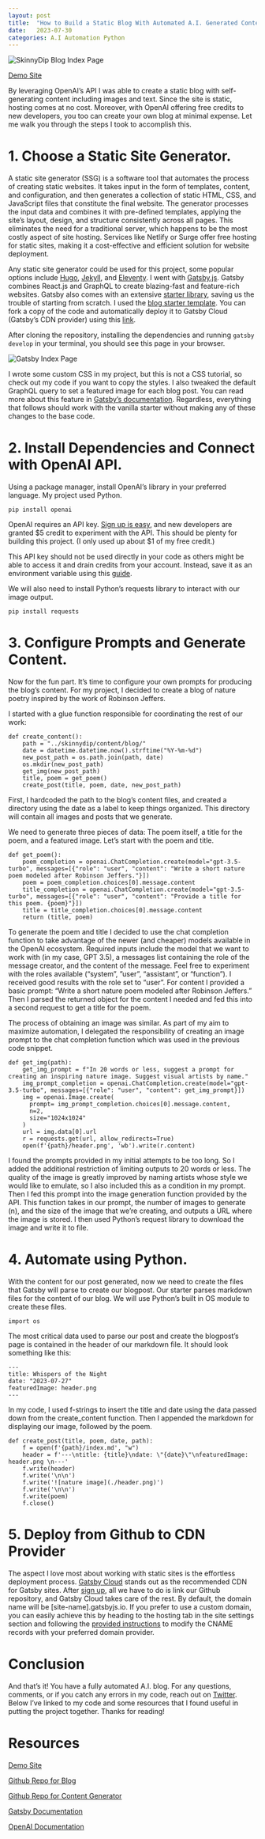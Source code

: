 ```yaml
---
layout: post
title:  "How to Build a Static Blog With Automated A.I. Generated Content"
date:   2023-07-30
categories: A.I Automation Python
---
```


![SkinnyDip Blog Index Page](/assets/blog_index.png)

[Demo Site](https://www.skinnydipblog.com/)

By leveraging OpenAI’s API I was able to create a static blog with self-generating content including images and text. Since the site is static, hosting comes at no cost. Moreover, with OpenAI offering free credits to new developers, you too can create your own blog at minimal expense. Let me walk you through the steps I took to accomplish this.

# 1. Choose a Static Site Generator. 

A static site generator (SSG) is a software tool that automates the process of creating static websites. It takes input in the form of templates, content, and configuration, and then generates a collection of static HTML, CSS, and JavaScript files that constitute the final website. The generator processes the input data and combines it with pre-defined templates, applying the site’s layout, design, and structure consistently across all pages. This eliminates the need for a traditional server, which happens to be the most costly aspect of site hosting. Services like Netlify or Surge offer free hosting for static sites, making it a cost-effective and efficient solution for website deployment.

Any static site generator could be used for this project, some popular options include [Hugo](https://gohugo.io/), [Jekyll](https://jekyllrb.com/), and [Eleventy](https://www.11ty.dev/). I went with [Gatsby.js](https://www.gatsbyjs.com/). Gatsby combines React.js and GraphQL to create blazing-fast and feature-rich websites. Gatsby also comes with an extensive [starter library](https://www.gatsbyjs.com/starters/), saving us the trouble of starting from scratch. I used the [blog starter template](https://www.gatsbyjs.com/starters/gatsbyjs/gatsby-starter-blog/). You can fork a copy of the code and automatically deploy it to Gatsby Cloud (Gatsby’s CDN provider) using this [link](https://www.gatsbyjs.com/dashboard/deploynow?url=https%3A%2F%2Fgithub.com%2Fgatsbyjs%2Fgatsby-starter-blog).

After cloning the repository, installing the dependencies and running `gatsby develop` in your terminal, you should see this page in your browser.

![Gatsby Index Page](/assets/gatsby.png)

I wrote some custom CSS in my project, but this is not a CSS tutorial, so check out my code if you want to copy the styles. I also tweaked the default GraphQL query to set a featured image for each blog post. You can read more about this feature in [Gatsby’s documentation](https://www.gatsbyjs.com/docs/how-to/images-and-media/working-with-images-in-markdown/#featured-images-with-frontmatter-metadata). Regardless, everything that follows should work with the vanilla starter without making any of these changes to the base code.

# 2. Install Dependencies and Connect with OpenAI API.
Using a package manager, install OpenAI’s library in your preferred language. My project used Python.

`pip install openai`

OpenAI requires an API key. [Sign up is easy](https://auth0.openai.com/u/signup/identifier?state=hKFo2SByelVwaEVoN096elQxRUZQNVNUWHRCNU4wZlhMRHotWaFur3VuaXZlcnNhbC1sb2dpbqN0aWTZIDBNZWx1S2Z0WDRBZXh0aTY2Y0VxT1pvZjZPdC1jTmJYo2NpZNkgRFJpdnNubTJNdTQyVDNLT3BxZHR3QjNOWXZpSFl6d0Q), and new developers are granted $5 credit to experiment with the API. This should be plenty for building this project. (I only used up about $1 of my free credit.)

This API key should not be used directly in your code as others might be able to access it and drain credits from your account. Instead, save it as an environment variable using this [guide](https://chlee.co/how-to-setup-environment-variables-for-windows-mac-and-linux/).

We will also need to install Python’s requests library to interact with our image output.

`pip install requests`

# 3. Configure Prompts and Generate Content.
Now for the fun part. It’s time to configure your own prompts for producing the blog’s content. For my project, I decided to create a blog of nature poetry inspired by the work of Robinson Jeffers.

I started with a glue function responsible for coordinating the rest of our work:

```
def create_content():
    path = "../skinnydip/content/blog/"
    date = datetime.datetime.now().strftime("%Y-%m-%d")    
    new_post_path = os.path.join(path, date)
    os.mkdir(new_post_path)
    get_img(new_post_path)
    title, poem = get_poem()
    create_post(title, poem, date, new_post_path)
```

First, I hardcoded the path to the blog’s content files, and created a directory using the date as a label to keep things organized. This directory will contain all images and posts that we generate.

We need to generate three pieces of data: The poem itself, a title for the poem, and a featured image. Let’s start with the poem and title.

```
def get_poem():
    poem_completion = openai.ChatCompletion.create(model="gpt-3.5-turbo", messages=[{"role": "user", "content": "Write a short nature poem modeled after Robinson Jeffers."}])
    poem = poem_completion.choices[0].message.content
    title_completion = openai.ChatCompletion.create(model="gpt-3.5-turbo", messages=[{"role": "user", "content": "Provide a title for this poem. {poem}"}])
    title = title_completion.choices[0].message.content
    return (title, poem)
```

To generate the poem and title I decided to use the chat completion function to take advantage of the newer (and cheaper) models available in the OpenAI ecosystem. Required inputs include the model that we want to work with (in my case, GPT 3.5), a messages list containing the role of the message creator, and the content of the message. Feel free to experiment with the roles available (“system”, ”user”, “assistant”, or “function”). I received good results with the role set to “user”. For content I provided a basic prompt: “Write a short nature poem modeled after Robinson Jeffers.” Then I parsed the returned object for the content I needed and fed this into a second request to get a title for the poem.

The process of obtaining an image was similar. As part of my aim to maximize automation, I delegated the responsibility of creating an image prompt to the chat completion function which was used in the previous code snippet.

```
def get_img(path):
    get_img_prompt = f"In 20 words or less, suggest a prompt for creating an inspiring nature image. Suggest visual artists by name."
    img_prompt_completion = openai.ChatCompletion.create(model="gpt-3.5-turbo", messages=[{"role": "user", "content": get_img_prompt}])
    img = openai.Image.create(
      prompt= img_prompt_completion.choices[0].message.content,
      n=2,
      size="1024x1024"
    )
    url = img.data[0].url
    r = requests.get(url, allow_redirects=True)
    open(f'{path}/header.png', 'wb').write(r.content)
```

I found the prompts provided in my initial attempts to be too long. So I added the additional restriction of limiting outputs to 20 words or less. The quality of the image is greatly improved by naming artists whose style we would like to emulate, so I also included this as a condition in my prompt. Then I fed this prompt into the image generation function provided by the API. This function takes in our prompt, the number of images to generate (n), and the size of the image that we’re creating, and outputs a URL where the image is stored. I then used Python’s request library to download the image and write it to file.

# 4. Automate using Python.
With the content for our post generated, now we need to create the files that Gatsby will parse to create our blogpost. Our starter parses markdown files for the content of our blog. We will use Python’s built in OS module to create these files.

`import os`

The most critical data used to parse our post and create the blogpost’s page is contained in the header of our markdown file. It should look something like this:

```
---
title: Whispers of the Night
date: "2023-07-27"
featuredImage: header.png 
---
```

In my code, I used f-strings to insert the title and date using the data passed down from the create_content function. Then I appended the markdown for displaying our image, followed by the poem.

```
def create_post(title, poem, date, path):
    f = open(f'{path}/index.md', "w")
    header = f'---\ntitle: {title}\ndate: \"{date}\"\nfeaturedImage: header.png \n---'
    f.write(header)
    f.write('\n\n')
    f.write('![nature image](./header.png)')
    f.write('\n\n')
    f.write(poem)
    f.close()
```

# 5. Deploy from Github to CDN Provider
The aspect I love most about working with static sites is the effortless deployment process. [Gatsby Cloud](https://www.gatsbyjs.com/products/cloud/) stands out as the recommended CDN for Gatsby sites. After [sign up](https://www.gatsbyjs.com/dashboard/signup), all we have to do is link our Github repository, and Gatsby Cloud takes care of the rest. By default, the domain name will be [site-name].gatsbyjs.io. If you prefer to use a custom domain, you can easily achieve this by heading to the hosting tab in the site settings section and following the [provided instructions](https://www.gatsbyjs.com/docs/how-to/cloud/adding-a-custom-domain/) to modify the CNAME records with your preferred domain provider.

# Conclusion
And that’s it! You have a fully automated A.I. blog. For any questions, comments, or if you catch any errors in my code, reach out on [Twitter](https://twitter.com/justgnnr). Below I’ve linked to my code and some resources that I found useful in putting the project together. Thanks for reading!

# Resources
[Demo Site](https://www.skinnydipblog.com/)

[Github Repo for Blog](https://github.com/justgnnr/skinnydipblog)

[Github Repo for Content Generator](https://github.com/justgnnr/blog_generator)

[Gatsby Documentation](https://www.gatsbyjs.com/docs/)

[OpenAI Documentation](https://platform.openai.com/docs/introduction)